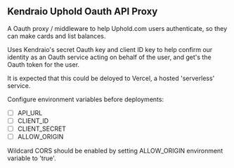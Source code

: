 Kendraio Uphold Oauth API Proxy
---

A Oauth proxy / middleware to help Uphold.com users authenticate, so they can make cards and list balances.

Uses Kendraio's secret Oauth key and client ID key to help confirm our identity as an Oauth service acting on behalf of the user, and get's the Oauth token for the user.

It is expected that this could be deloyed to Vercel, a hosted 'serverless' service.

Configure environment variables before deployments:

- [ ] API_URL
- [ ] CLIENT_ID
- [ ] CLIENT_SECRET
- [ ] ALLOW_ORIGIN

Wildcard CORS should be enabled by setting ALLOW_ORIGIN environment variable to 'true'.